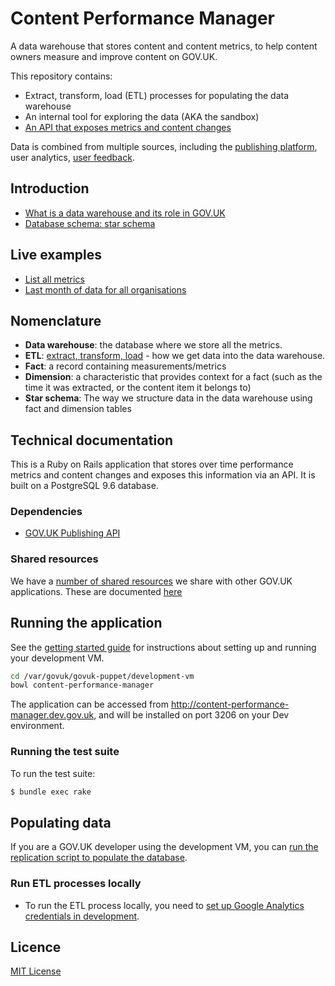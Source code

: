 # Content Performance Manager

A data warehouse that stores content and content metrics, to help content owners measure and improve content on GOV.UK.

This repository contains:
- Extract, transform, load (ETL) processes for populating the data warehouse
- An internal tool for exploring the data (AKA the sandbox)
- [An API that exposes metrics and content changes][api-doc]

Data is combined from multiple sources, including the [publishing platform](https://github.com/alphagov/publishing-api), user analytics, [user feedback](https://github.com/alphagov/feedback).

## Introduction ##

- [What is a data warehouse and its role in GOV.UK][data-warehouse-what-why]
- [Database schema: star schema][data-warehouse-schema]

## Live examples

- [List all metrics](https://content-performance-manager.publishing.service.gov.uk/api/v1/metrics)
- [Last month of data for all organisations](https://content-performance-manager.publishing.service.gov.uk/content?date_range=last-month&search_term=&document_type=all&organisation_id=all)

## Nomenclature

- **Data warehouse**: the database where we store all the metrics.
- **ETL**: [extract, transform, load](https://en.wikipedia.org/wiki/Extract,_transform,_load) - how we get data into the data warehouse.
- **Fact**: a record containing measurements/metrics
- **Dimension**: a characteristic that provides context for a fact (such as the time it was extracted, or the content item it belongs to)
- **Star schema**: The way we structure data in the data warehouse using fact and dimension tables

## Technical documentation

This is a Ruby on Rails application that stores over time performance metrics and content changes and exposes this information via an API. It is built on a PostgreSQL 9.6 database.

### Dependencies

- [GOV.UK Publishing API](https://github.com/alphagov/publishing-api)

### Shared resources

We have a [number of shared resources][shared-resources] we share with other GOV.UK applications. These are documented [here][shared-resources]

## Running the application

See the [getting started guide](https://docs.publishing.service.gov.uk/getting-started.html) for instructions about setting up and running your development VM.

```bash
cd /var/govuk/govuk-puppet/development-vm
bowl content-performance-manager
 ```

The application can be accessed from http://content-performance-manager.dev.gov.uk, and will be installed on port 3206 on your Dev environment.

### Running the test suite

To run the test suite:
 ```bash
 $ bundle exec rake
 ```

## Populating data

If you are a GOV.UK developer using the development VM, you can [run the replication script to populate the database](doc/import_production_data.md).

### Run ETL processes locally

- To run the ETL process locally, you need to  [set up Google Analytics credentials in development](doc/google_analytics_setup.md).

## Licence

[MIT License](LICENCE)

[GOV.UK replication scripts]: https://docs.publishing.service.gov.uk/manual/replicate-app-data-locally.html
[api-doc]: /doc/api
[data-warehouse-what-why]: doc/data-warehouse-what-and-why.md
[data-warehouse-schema]: doc/data-warehouse-schema.md
[shared-resources]: doc/shared-resources.md
